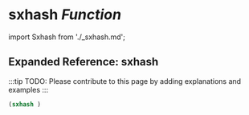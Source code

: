 # **sxhash** *Function*

import Sxhash from './_sxhash.md';

<Sxhash />

## Expanded Reference: sxhash

:::tip
TODO: Please contribute to this page by adding explanations and examples
:::

```lisp
(sxhash )
```
